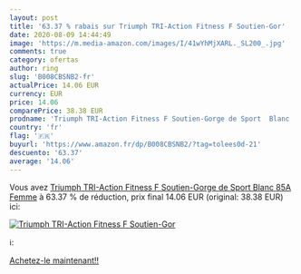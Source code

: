 ```yaml
---
layout: post
title: '63.37 % rabais sur Triumph TRI-Action Fitness F Soutien-Gor'
date: 2020-08-09 14:44:49
image: 'https://m.media-amazon.com/images/I/41wYhMjXARL._SL200_.jpg'
comments: true
category: ofertas
author: ring
slug: 'B008CBSNB2-fr'
actualPrice: 14.06 EUR
currency: EUR
price: 14.06
comparePrice: 38.38 EUR
prodname: 'Triumph TRI-Action Fitness F Soutien-Gorge de Sport  Blanc  85A Femme'
country: 'fr'
flag: '🇫🇷'
buyurl: 'https://www.amazon.fr/dp/B008CBSNB2/?tag=tolees0d-21'
descuento: '63.37'
average: '14.06'
---
```


Vous avez [Triumph TRI-Action Fitness F Soutien-Gorge de Sport  Blanc  85A Femme](https://www.amazon.fr/dp/B008CBSNB2/?tag=tolees0d-21)  à  63.37 % de réduction, prix final  14.06 EUR (original: 38.38 EUR) ici:

[![Triumph TRI-Action Fitness F Soutien-Gor](https://m.media-amazon.com/images/I/41wYhMjXARL._SL200_.jpg)](https://www.amazon.fr/dp/B008CBSNB2/?tag=tolees0d-21)

ℹ️:


[Achetez-le maintenant!!](https://www.amazon.fr/dp/B008CBSNB2/?tag=tolees0d-21)
